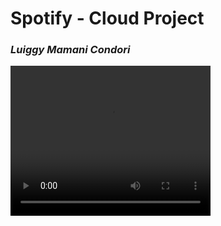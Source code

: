 # Spotify - Cloud Project

### _Luiggy Mamani Condori_

<video width="320" height="240" controls>
  <source src="public/demo.mp4" type="video/mp4">
  Your browser does not support the video tag.
</video>

